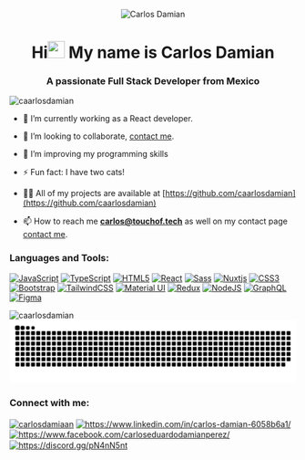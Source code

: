 <p align="center">
  <img src="https://i.imgur.com/iXuL1HG.png" width="60%" alt="Carlos Damian" />
</p>

<h1 align="center">Hi<img src="https://raw.githubusercontent.com/iampavangandhi/iampavangandhi/master/gifs/Hi.gif" width="30px" height='30px'> My name is Carlos Damian</h1>
<h3 align="center">A passionate Full Stack Developer from Mexico</h3>

<p align="left"> <img src="https://komarev.com/ghpvc/?username=caarlosdamian&label=Profile%20views&color=0e75b6&style=flat" alt="caarlosdamian" /> </p>
 
- 🌱 I’m currently working as a React developer.

- 👯 I’m looking to collaborate, [contact me](https://carlosdamian.netlify.app/).

- 🤔 I’m improving my programming skills

- ⚡ Fun fact: I have two cats!

- 👨‍💻 All of my projects are available at [https://github.com/caarlosdamian](https://github.com/caarlosdamian)

- 📫 How to reach me **carlos@touchof.tech** as well on my contact page [contact me](https://carlosdamian.netlify.app/).

<h3 align="left">Languages and Tools:</h3>
<p align="left">
<a href="https://developer.mozilla.org/en-US/docs/Web/JavaScript" target="_blank" rel="noreferrer"><img src="https://raw.githubusercontent.com/danielcranney/readme-generator/main/public/icons/skills/javascript-colored.svg" width="36" height="36" alt="JavaScript" /></a>
<a href="https://www.typescriptlang.org/" target="_blank" rel="noreferrer"><img src="https://raw.githubusercontent.com/danielcranney/readme-generator/main/public/icons/skills/typescript-colored.svg" width="36" height="36" alt="TypeScript" /></a>
<a href="https://developer.mozilla.org/en-US/docs/Glossary/HTML5" target="_blank" rel="noreferrer"><img src="https://raw.githubusercontent.com/danielcranney/readme-generator/main/public/icons/skills/html5-colored.svg" width="36" height="36" alt="HTML5" /></a>
<a href="https://reactjs.org/" target="_blank" rel="noreferrer"><img src="https://raw.githubusercontent.com/danielcranney/readme-generator/main/public/icons/skills/react-colored.svg" width="36" height="36" alt="React" /></a>
<a href="https://sass-lang.com/" target="_blank" rel="noreferrer"><img src="https://raw.githubusercontent.com/danielcranney/readme-generator/main/public/icons/skills/sass-colored.svg" width="36" height="36" alt="Sass" /></a>
<a href="https://nuxtjs.org/" target="_blank" rel="noreferrer"><img src="https://raw.githubusercontent.com/danielcranney/readme-generator/main/public/icons/skills/nuxtjs-colored.svg" width="36" height="36" alt="Nuxtjs" /></a>
<a href="https://www.w3.org/TR/CSS/#css" target="_blank" rel="noreferrer"><img src="https://raw.githubusercontent.com/danielcranney/readme-generator/main/public/icons/skills/css3-colored.svg" width="36" height="36" alt="CSS3" /></a>
<a href="https://getbootstrap.com/" target="_blank" rel="noreferrer"><img src="https://raw.githubusercontent.com/danielcranney/readme-generator/main/public/icons/skills/bootstrap-colored.svg" width="36" height="36" alt="Bootstrap" /></a>
<a href="https://tailwindcss.com/" target="_blank" rel="noreferrer"><img src="https://raw.githubusercontent.com/danielcranney/readme-generator/main/public/icons/skills/tailwindcss-colored.svg" width="36" height="36" alt="TailwindCSS" /></a>
<a href="https://mui.com/" target="_blank" rel="noreferrer"><img src="https://raw.githubusercontent.com/danielcranney/readme-generator/main/public/icons/skills/materialui-colored.svg" width="36" height="36" alt="Material UI" /></a>
<a href="https://redux.js.org/" target="_blank" rel="noreferrer"><img src="https://raw.githubusercontent.com/danielcranney/readme-generator/main/public/icons/skills/redux-colored.svg" width="36" height="36" alt="Redux" /></a>
<a href="https://nodejs.org/en/" target="_blank" rel="noreferrer"><img src="https://raw.githubusercontent.com/danielcranney/readme-generator/main/public/icons/skills/nodejs-colored.svg" width="36" height="36" alt="NodeJS" /></a>
<a href="https://graphql.org/" target="_blank" rel="noreferrer"><img src="https://raw.githubusercontent.com/danielcranney/readme-generator/main/public/icons/skills/graphql-colored.svg" width="36" height="36" alt="GraphQL" /></a>
<a href="https://www.figma.com/" target="_blank" rel="noreferrer"><img src="https://raw.githubusercontent.com/danielcranney/readme-generator/main/public/icons/skills/figma-colored.svg" width="36" height="36" alt="Figma" /></a>
</p>


<p><img align="left" src="https://github-readme-stats.vercel.app/api/top-langs?username=caarlosdamian&show_icons=true&locale=en&layout=compact" alt="caarlosdamian" /></p>

![Snake animation](https://github.com/caarlosdamian/caarlosdamian/blob/output/github-contribution-grid-snake.svg)


<h3 align="left">Connect with me:</h3>
<p align="left">
<a href="https://twitter.com/carlosdamiaan" target="blank"><img align="center" src="https://raw.githubusercontent.com/rahuldkjain/github-profile-readme-generator/master/src/images/icons/Social/twitter.svg" alt="carlosdamiaan" height="20" width="30" /></a>
<a href="https://linkedin.com/in/https://www.linkedin.com/in/carlos-damian-6058b6a1/" target="blank"><img align="center" src="https://raw.githubusercontent.com/rahuldkjain/github-profile-readme-generator/master/src/images/icons/Social/linked-in-alt.svg" alt="https://www.linkedin.com/in/carlos-damian-6058b6a1/" height="20" width="30" /></a>
<a href="https://fb.com/https://www.facebook.com/carloseduardodamianperez/" target="blank"><img align="center" src="https://raw.githubusercontent.com/rahuldkjain/github-profile-readme-generator/master/src/images/icons/Social/facebook.svg" alt="https://www.facebook.com/carloseduardodamianperez/" height="20" width="30" /></a>
<a href="https://discord.gg/https://discord.gg/pN4nN5nt" target="blank"><img align="center" src="https://raw.githubusercontent.com/rahuldkjain/github-profile-readme-generator/master/src/images/icons/Social/discord.svg" alt="https://discord.gg/pN4nN5nt" height="30" width="30" /></a>
</p>
